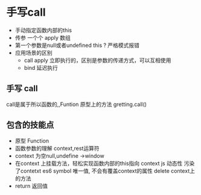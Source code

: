 #  手写call

- 手动指定函数内部的this
- 传参 一个个    apply 数组
- 第一个参数是null或者undefined  this ?
  严格模式报错
- 应用场景的区别
  - call apply  立即执行的，区别是参数的传递方式，可以互相使用
  - bind  延迟执行



##  手写 call
  call是属于所以函数的,,Funtion 原型上的方法
  gretting.call()


## 包含的技能点
- 原型 Function
- 函数参数的理解
  context,rest运算符
- context 为空null,undefine ->window
- 在context 上挂载方法，轻松实现函数内部的this指向 context
   js 动态性 污染了contetxt
   es6 symbol 唯一值, 不会有覆盖context的属性
   delete context上的方法
- return 返回值